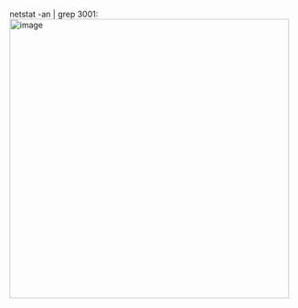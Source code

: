 netstat -an | grep 3001:
<img width="489" alt="image" src="https://github.com/user-attachments/assets/7c0ad4c5-e4c9-4ada-96d7-737a6d24e13e" />
